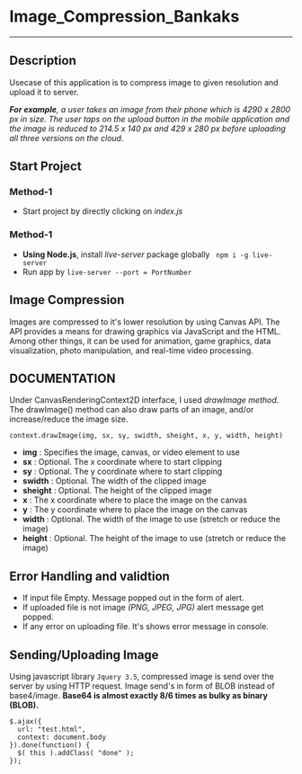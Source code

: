 # Image_Compression_Bankaks
---
## Description
Usecase of this application is to compress image to given resolution and upload it to server.

_**For example**, a user takes an image from their phone which is 4290 x 2800 px in
size. The user taps on the upload button in the mobile application and the image is
reduced to 214.5 x 140 px and 429 x 280 px before uploading all three versions on
the cloud._

## Start Project

### Method-1
- Start project by directly clicking on _index.js_
### Method-1
- **Using Node.js**, install _live-server_ package globally ` npm i -g live-server`
- Run app by `live-server --port = PortNumber`

## Image Compression
Images are compressed to it's lower resolution by using Canvas API. The API provides a means for drawing graphics via JavaScript and the HTML. Among other things, it can be used for animation, game graphics, data visualization, photo manipulation, and real-time video processing.

## DOCUMENTATION
Under CanvasRenderingContext2D interface, I used _drawImage method_. The drawImage() method can also draw parts of an image, and/or increase/reduce the image size.
 ```
 context.drawImage(img, sx, sy, swidth, sheight, x, y, width, height) 
 ```
 - **img** 	: Specifies the image, canvas, or video element to use 	 
 - **sx** : Optional. The x coordinate where to start clipping 	
 - **sy** : Optional. The y coordinate where to start clipping 	
 - **swidth** :	Optional. The width of the clipped image 	
 - **sheight** : Optional. The height of the clipped image 	
 - **x** : The x coordinate where to place the image on the canvas 	
 - **y**	: The y coordinate where to place the image on the canvas 	
 - **width** : Optional. The width of the image to use (stretch or reduce the image) 	
 - **height** :	Optional. The height of the image to use (stretch or reduce the image)
 
 ## Error Handling and validtion
 - If input file Empty. Message popped out in the form of alert.
 - If uploaded file is not image _(PNG, JPEG, JPG)_ alert message get popped.
 - If any error on uploading file. It's shows error message in console.

## Sending/Uploading Image
Using javascript library `Jquery 3.5`, compressed image is send over the server by using HTTP request. Image send's in form of BLOB instead of base4/image. **Base64 is almost exactly 8/6 times as bulky as binary (BLOB).**

```
$.ajax({
  url: "test.html",
  context: document.body
}).done(function() {
  $( this ).addClass( "done" );
});
```

